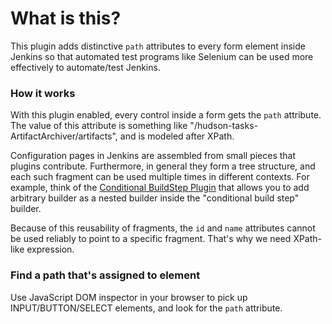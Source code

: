 # What is this?

This plugin adds distinctive `path` attributes to every form element
inside Jenkins so that automated test programs like Selenium can be used
more effectively to automate/test Jenkins.

### How it works

With this plugin enabled, every control inside a form gets the `path`
attribute. The value of this attribute is something like
"/hudson-tasks-ArtifactArchiver/artifacts", and is modeled after XPath.

Configuration pages in Jenkins are assembled from small pieces that
plugins contribute. Furthermore, in general they form a tree structure,
and each such fragment can be used multiple times in different contexts.
For example, think of the [Conditional BuildStep
Plugin](https://github.com/jenkinsci/conditional-buildstep-plugin)
that allows you to add arbitrary builder as a nested builder inside the
"conditional build step" builder.

Because of this reusability of fragments, the `id` and `name` attributes
cannot be used reliably to point to a specific fragment. That's why we
need XPath-like expression.

### Find a path that's assigned to element

Use JavaScript DOM inspector in your browser to pick up 
INPUT/BUTTON/SELECT elements, and look for the `path` attribute.
